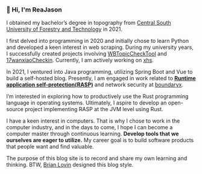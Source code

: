 ### 👋 Hi, I'm ReaJason

I obtained my bachelor’s degree in topography from [Central South University of Forestry and Technology](https://www.csuft.edu.cn/) in 2021.

I first delved into programming in 2020 and initially chose to learn Python and developed a keen interest in web scraping. During my university years, I successfully created projects involving [WBTopicCheckTool](https://github.com/ReaJason/WBTopicCheckTool) and [17wanxiaoCheckin](https://github.com/ReaJason/17wanxiaoCheckin). Currently, I am actively working on [xhs](https://github.com/ReaJason/xhs).

In 2021, I ventured into Java programming, utilizing Spring Boot and Vue to build a self-hosted blog. Presently, I am engaged in work related to [**Runtime application self-protection(RASP)**](https://en.wikipedia.org/wiki/Runtime_application_self-protection) and network security at [boundaryx](https://www.boundaryx.com/).

I’m interested in exploring how to productively use the Rust programming language in operating systems. Ultimately, I aspire to develop an open-source project implementing RASP at the JVM level using Rust.

I have a keen interest in computers. That is why I chose to work in the computer industry, and in the days to come, I hope I can become a computer master through continuous learning. **Develop tools that we ourselves are eager to utilize.** My career goal is to build software products that people want and find valuable.

The purpose of this blog site is to record and share my own learning and thinking. BTW, [Brian Lovin](https://brianlovin.com/) designed this blog style.
